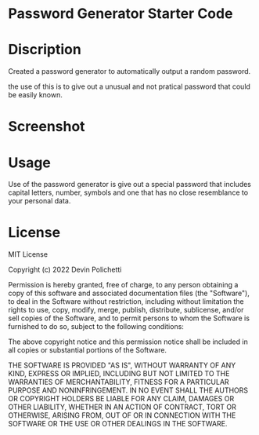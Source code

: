 # Password Generator Starter Code

# Discription

Created a password generator to automatically output a random password.

the use of this is to give out a unusual and not pratical password that could be easily known.

# Screenshot



# Usage

Use of the password generator is give out a special password that includes capital letters, number, symbols and one that has no close resemblance to your personal data.

# License

MIT License

Copyright (c) 2022 Devin Polichetti

Permission is hereby granted, free of charge, to any person obtaining a copy of this software and associated documentation files (the "Software"), to deal in the Software without restriction, including without limitation the rights to use, copy, modify, merge, publish, distribute, sublicense, and/or sell copies of the Software, and to permit persons to whom the Software is furnished to do so, subject to the following conditions:

The above copyright notice and this permission notice shall be included in all copies or substantial portions of the Software.

THE SOFTWARE IS PROVIDED "AS IS", WITHOUT WARRANTY OF ANY KIND, EXPRESS OR IMPLIED, INCLUDING BUT NOT LIMITED TO THE WARRANTIES OF MERCHANTABILITY, FITNESS FOR A PARTICULAR PURPOSE AND NONINFRINGEMENT. IN NO EVENT SHALL THE AUTHORS OR COPYRIGHT HOLDERS BE LIABLE FOR ANY CLAIM, DAMAGES OR OTHER LIABILITY, WHETHER IN AN ACTION OF CONTRACT, TORT OR OTHERWISE, ARISING FROM, OUT OF OR IN CONNECTION WITH THE SOFTWARE OR THE USE OR OTHER DEALINGS IN THE SOFTWARE.
